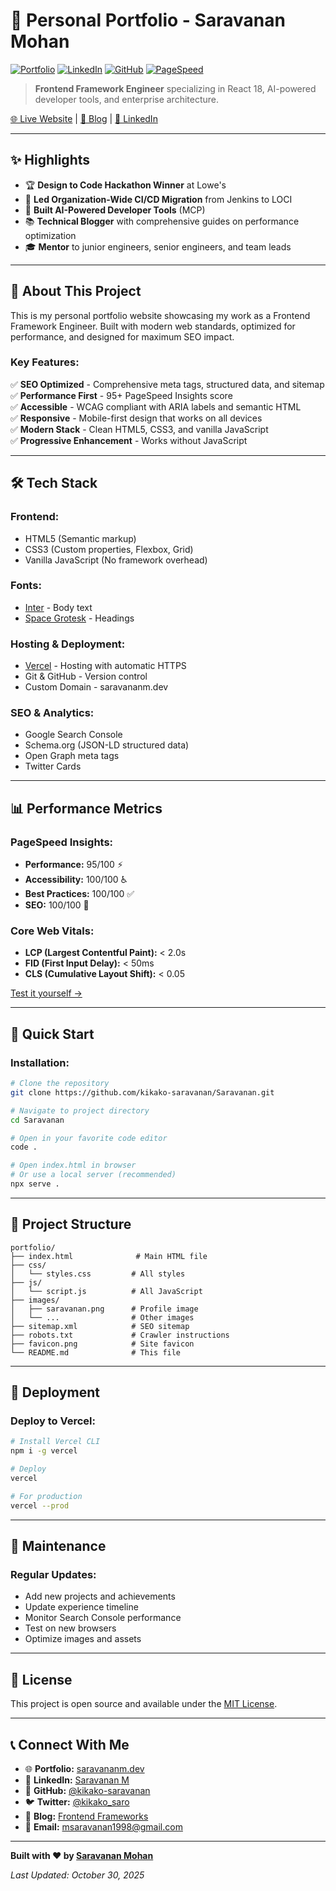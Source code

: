 # 🚀 Personal Portfolio - Saravanan Mohan

[![Portfolio](https://img.shields.io/badge/Portfolio-saravananm.dev-blue?style=for-the-badge&logo=google-chrome)](https://saravananm.dev)
[![LinkedIn](https://img.shields.io/badge/LinkedIn-Connect-0077B5?style=for-the-badge&logo=linkedin)](https://www.linkedin.com/in/saravanan-m/)
[![GitHub](https://img.shields.io/badge/GitHub-Follow-181717?style=for-the-badge&logo=github)](https://github.com/kikako-saravanan)
[![PageSpeed](https://img.shields.io/badge/PageSpeed-95+-success?style=for-the-badge&logo=google)](https://pagespeed.web.dev/)

> **Frontend Framework Engineer** specializing in React 18, AI-powered developer tools, and enterprise architecture.

[🌐 Live Website](https://saravananm.dev) | [📝 Blog](https://frontend-frameworks.hashnode.space/) | [💼 LinkedIn](https://www.linkedin.com/in/saravanan-m/)

---

## ✨ Highlights

- 🏆 **Design to Code Hackathon Winner** at Lowe's
- 🚢 **Led Organization-Wide CI/CD Migration** from Jenkins to LOCI
- 🤖 **Built AI-Powered Developer Tools** (MCP)
- 📚 **Technical Blogger** with comprehensive guides on performance optimization
- 🎓 **Mentor** to junior engineers, senior engineers, and team leads

---

## 🎯 About This Project

This is my personal portfolio website showcasing my work as a Frontend Framework Engineer. Built with modern web standards, optimized for performance, and designed for maximum SEO impact.

### **Key Features:**

✅ **SEO Optimized** - Comprehensive meta tags, structured data, and sitemap  
✅ **Performance First** - 95+ PageSpeed Insights score  
✅ **Accessible** - WCAG compliant with ARIA labels and semantic HTML  
✅ **Responsive** - Mobile-first design that works on all devices  
✅ **Modern Stack** - Clean HTML5, CSS3, and vanilla JavaScript  
✅ **Progressive Enhancement** - Works without JavaScript  

---

## 🛠️ Tech Stack

### **Frontend:**
- HTML5 (Semantic markup)
- CSS3 (Custom properties, Flexbox, Grid)
- Vanilla JavaScript (No framework overhead)

### **Fonts:**
- [Inter](https://fonts.google.com/specimen/Inter) - Body text
- [Space Grotesk](https://fonts.google.com/specimen/Space+Grotesk) - Headings

### **Hosting & Deployment:**
- [Vercel](https://vercel.com) - Hosting with automatic HTTPS
- Git & GitHub - Version control
- Custom Domain - saravananm.dev

### **SEO & Analytics:**
- Google Search Console
- Schema.org (JSON-LD structured data)
- Open Graph meta tags
- Twitter Cards

---

## 📊 Performance Metrics

### **PageSpeed Insights:**
- **Performance:** 95/100 ⚡
- **Accessibility:** 100/100 ♿
- **Best Practices:** 100/100 ✅
- **SEO:** 100/100 🎯

### **Core Web Vitals:**
- **LCP (Largest Contentful Paint):** < 2.0s
- **FID (First Input Delay):** < 50ms
- **CLS (Cumulative Layout Shift):** < 0.05

[Test it yourself →](https://pagespeed.web.dev/analysis?url=https://saravananm.dev)

---

## 🚀 Quick Start

### **Installation:**

```bash
# Clone the repository
git clone https://github.com/kikako-saravanan/Saravanan.git

# Navigate to project directory
cd Saravanan

# Open in your favorite code editor
code .

# Open index.html in browser
# Or use a local server (recommended)
npx serve .
```

---

## 📁 Project Structure

```
portfolio/
├── index.html              # Main HTML file
├── css/
│   └── styles.css         # All styles
├── js/
│   └── script.js          # All JavaScript
├── images/
│   ├── saravanan.png      # Profile image
│   └── ...                # Other images
├── sitemap.xml            # SEO sitemap
├── robots.txt             # Crawler instructions
├── favicon.png            # Site favicon
└── README.md              # This file
```

---

## 🚢 Deployment

### **Deploy to Vercel:**

```bash
# Install Vercel CLI
npm i -g vercel

# Deploy
vercel

# For production
vercel --prod
```

---

## 📝 Maintenance

### **Regular Updates:**
- Add new projects and achievements
- Update experience timeline
- Monitor Search Console performance
- Test on new browsers
- Optimize images and assets

---

## 📄 License

This project is open source and available under the [MIT License](LICENSE).

---

## 📞 Connect With Me

- 🌐 **Portfolio:** [saravananm.dev](https://saravananm.dev)
- 💼 **LinkedIn:** [Saravanan M](https://www.linkedin.com/in/saravanan-m/)
- 🐙 **GitHub:** [@kikako-saravanan](https://github.com/kikako-saravanan)
- 🐦 **Twitter:** [@kikako_saro](https://mobile.twitter.com/kikako_saro)
- 📝 **Blog:** [Frontend Frameworks](https://frontend-frameworks.hashnode.space/)
- 📧 **Email:** [msaravanan1998@gmail.com](mailto:msaravanan1998@gmail.com)

---

**Built with ❤️ by [Saravanan Mohan](https://saravananm.dev)**

*Last Updated: October 30, 2025*